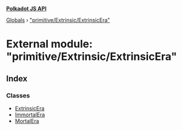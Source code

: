 **[Polkadot JS API](../README.md)**

[Globals](../globals.md) › ["primitive/Extrinsic/ExtrinsicEra"](_primitive_extrinsic_extrinsicera_.md)

# External module: "primitive/Extrinsic/ExtrinsicEra"

## Index

### Classes

* [ExtrinsicEra](../classes/_primitive_extrinsic_extrinsicera_.extrinsicera.md)
* [ImmortalEra](../classes/_primitive_extrinsic_extrinsicera_.immortalera.md)
* [MortalEra](../classes/_primitive_extrinsic_extrinsicera_.mortalera.md)